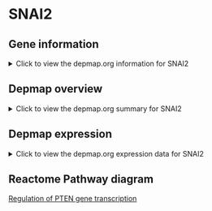 <h1>SNAI2</h1>

<h2>Gene information</h2>
<details>
  <summary>Click to view the depmap.org information for SNAI2</summary>
  <iframe src="https://depmap.org/portal/gene/SNAI2?tab=about" style="border:none;width:100%;height:800px"></iframe>
</details>

<h2>Depmap overview</h2>
<details>
  <summary>Click to view the depmap.org summary for SNAI2</summary>
  <iframe src="https://depmap.org/portal/gene/SNAI2?tab=overview" style="border:none;width:100%;height:800px"></iframe>
</details>

<h2>Depmap expression</h2>
<details>
  <summary>Click to view the depmap.org expression data for SNAI2</summary>
  <iframe src="https://depmap.org/portal/gene/SNAI2?tab=characterization" style="border:none;width:100%;height:800px"></iframe>
</details>



<h2>Reactome Pathway diagram</h2>
<a href="https://reactome.org/PathwayBrowser/#/R-HSA-8943724">Regulation of PTEN gene transcription</a>



